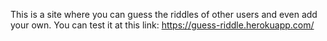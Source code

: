 This is a site where you can guess the riddles of other users and even add your own. You can test it at this link: https://guess-riddle.herokuapp.com/